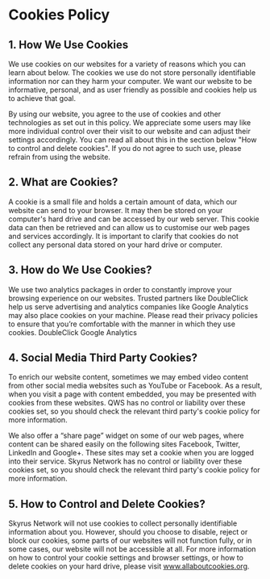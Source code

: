 # Cookies Policy

## 1. How We Use Cookies
We use cookies on our websites for a variety of reasons which you can learn about below.
The cookies we use do not store personally identifiable information nor can they harm your
computer. We want our website to be informative, personal, and as user friendly as possible
and cookies help us to achieve that goal.

By using our website, you agree to the use of cookies and other technologies as set out in this
policy. We appreciate some users may like more individual control over their visit to our
website and can adjust their settings accordingly. You can read all about this in the section
below "How to control and delete cookies". If you do not agree to such use, please refrain from
using the website.

## 2. What are Cookies?
A cookie is a small file and holds a certain amount of data, which our website can send to your
browser. It may then be stored on your computer's hard drive and can be accessed by our
web server. This cookie data can then be retrieved and can allow us to customise our web
pages and services accordingly. It is important to clarify that cookies do not collect any
personal data stored on your hard drive or computer.

## 3. How do We Use Cookies?
We use two analytics packages in order to constantly improve your browsing experience on
our websites.
Trusted partners like DoubleClick help us serve advertising and analytics companies like
Google Analytics may also place cookies on your machine. Please read their privacy policies
to ensure that you’re comfortable with the manner in which they use cookies.
DoubleClick
Google Analytics

## 4. Social Media Third Party Cookies?
To enrich our website content, sometimes we may embed video content from other social
media websites such as YouTube or Facebook. As a result, when you visit a page with
content embedded, you may be presented with cookies from these websites. QWS has no
control or liability over these cookies set, so you should check the relevant third party's cookie
policy for more information.

We also offer a “share page” widget on some of our web pages, where content can be shared
easily on the following sites Facebook, Twitter, LinkedIn and Google+. These sites may set a
cookie when you are logged into their service. Skyrus Network has no control or liability over
these cookies set, so you should check the relevant third party's cookie policy for more
information.

## 5. How to Control and Delete Cookies?
Skyrus Network will not use cookies to collect personally identifiable information about you.
However, should you choose to disable, reject or block our cookies, some parts of our
websites will not function fully, or in some cases, our website will not be accessible at all.
For more information on how to control your cookie settings and browser settings, or how to
delete cookies on your hard drive, please visit www.allaboutcookies.org.
